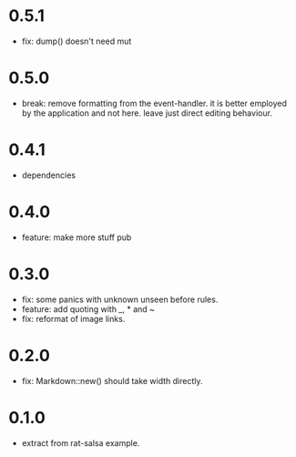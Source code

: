 # 0.5.1

* fix: dump() doesn't need mut

# 0.5.0

* break: remove formatting from the event-handler. it is better
  employed by the application and not here. leave just direct editing
  behaviour.

# 0.4.1

* dependencies

# 0.4.0

* feature: make more stuff pub

# 0.3.0

* fix: some panics with unknown unseen before rules.
* feature: add quoting with _, * and ~
* fix: reformat of image links.

# 0.2.0

* fix: Markdown::new() should take width directly.

# 0.1.0

* extract from rat-salsa example.
